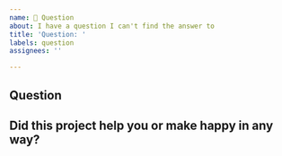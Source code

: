 ```yaml
---
name: 🙋 Question
about: I have a question I can't find the answer to
title: 'Question: '
labels: question
assignees: ''

---
```


<!-- Have you tried checking the documentation first? https://php.nodejsfunc.com/ -->

## Question

<!-- Replace this with your question -->

## Did this project help you or make happy in any way?

<!-- Optional: Sometimes we get tired of reading bug reports and working on complex features, so if you have anything positive to share about how this library might have helped you we'd love to hear it! -->
